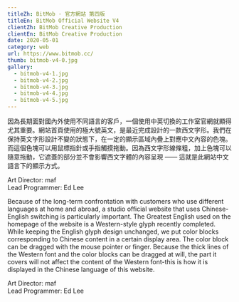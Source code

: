 ```yaml
---
titleZh: BitMob · 官方網站 第四版
titleEn: BitMob Official Website V4
clientZh: BitMob Creative Production
clientEn: BitMob Creative Production
date: 2020-05-01
category: web
url: https://www.bitmob.cc/
thumb: bitmob-v4-0.jpg
gallery:
  - bitmob-v4-1.jpg
  - bitmob-v4-2.jpg
  - bitmob-v4-3.jpg
  - bitmob-v4-4.jpg
  - bitmob-v4-5.jpg
---
```


因為長期面對國內外使用不同語言的客戶，一個使用中英切換的工作室官網就顯得尤其重要。網站首頁使用的極大號英文，是最近完成設計的一款西文字形。我們在保持英文字形設計不變的狀態下，在一定的顯示區域內疊上對應中文內容的色塊。而這個色塊可以用鼠標指針或手指觸摸拖動。因為西文字形線條粗，加上色塊可以隨意拖動，它遮蓋的部分並不會影響西文字體的內容呈現 —— 這就是此網站中文語言下的顯示方式。

Art Director: maf<br/>Lead Programmer: Ed Lee

<!-- lang -->

Because of the long-term confrontation with customers who use different languages at home and abroad, a studio official website that uses Chinese-English switching is particularly important. The Greatest English used on the homepage of the website is a Western-style glyph recently completed. While keeping the English glyph design unchanged, we put color blocks corresponding to Chinese content in a certain display area. The color block can be dragged with the mouse pointer or finger. Because the thick lines of the Western font and the color blocks can be dragged at will, the part it covers will not affect the content of the Western font-this is how it is displayed in the Chinese language of this website.

Art Director: maf<br/>Lead Programmer: Ed Lee
